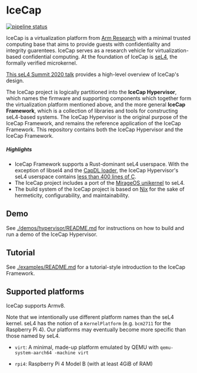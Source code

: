 # IceCap

[![pipeline status](https://gitlab.com/arm-research/security/icecap/icecap/badges/main/pipeline.svg)](https://gitlab.com/arm-research/security/icecap/icecap/-/commits/main)

IceCap is a virtualization platform from [Arm
Research](https://developer.arm.com/solutions/research/research-publications)
with a minimal trusted computing base that aims to provide guests with
confidentiality and integrity guarentees. IceCap serves as a research vehicle
for virtualization-based confidential computing.  At the foundation of IceCap is
[seL4](https://sel4.systems/), the formally verified microkernel.

[This seL4 Summit 2020 talk](https://nickspinale.com/talks/sel4-summit-2020.html)
provides a high-level overview of IceCap's design.

The IceCap project is logically partitioned into the **IceCap Hypervisor**,
which names the firmware and supporting components which together form the
virtualization platform mentioned above, and the more general **IceCap
Framework**, which is a collection of libraries and tools for constructing
seL4-based systems.  The IceCap Hypervisor is the original purpose of the IceCap
Framework, and remains the reference application of the IceCap Framework. This
repository contains both the IceCap Hypervisor and the IceCap Framework.

##### Highlights

- IceCap Framework supports a Rust-dominant seL4 userspace. With the exception
  of libsel4 and the [CapDL
  loader](https://dl.acm.org/doi/pdf/10.1145/1851276.1851284), the IceCap
  Hypervisor's seL4 userspace contains [less than 400 lines of
  C](./src/c/icecap-runtime).
- The IceCap project includes a port of the [MirageOS unikernel](https://mirage.io/) to seL4.
- The build system of the IceCap project is based on [Nix](https://nixos.org/manual/nix/stable/)
  for the sake of hermeticity, configurability, and maintainability.

## Demo

See [./demos/hypervisor/README.md](./demos/hypervisor) for instructions on how
to build and run a demo of the IceCap Hypervisor.

## Tutorial

See [./examples/README.md](./examples) for a tutorial-style introduction to the
IceCap Framework.

## Supported platforms

IceCap supports Armv8.

Note that we intentionally use different platform names than the seL4 kernel.
seL4 has the notion of a `KernelPlatform` (e.g. `bcm2711` for the Raspberry Pi
4). Our platforms may eventually become more specific than those named by seL4.

- `virt`: A minimal, made-up platform emulated by QEMU with `qemu-system-aarch64 -machine virt`

- `rpi4`: Raspberry Pi 4 Model B (with at least 4GiB of RAM)
